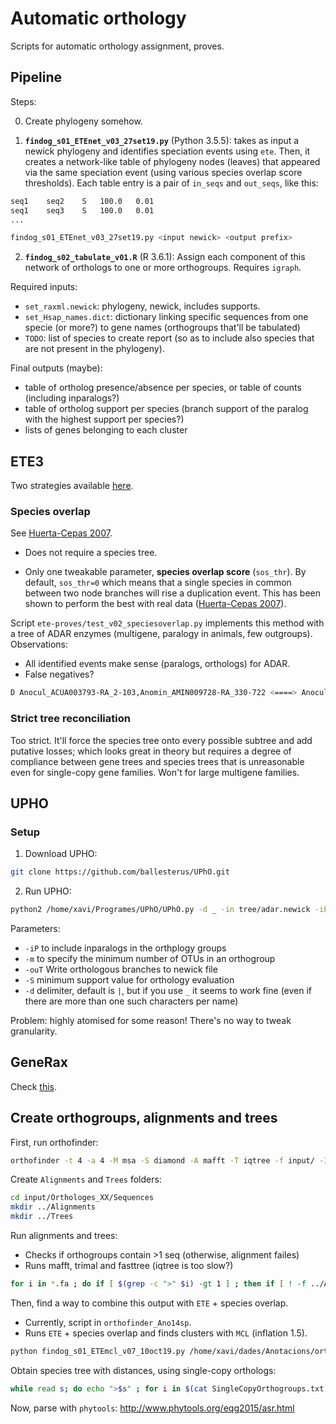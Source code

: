 # Automatic orthology

Scripts for automatic orthology assignment, proves.

## Pipeline

Steps:

0. Create phylogeny somehow.

1. **`findog_s01_ETEnet_v03_27set19.py`** (Python 3.5.5): takes as input a newick phylogeny and identifies speciation events using `ete`. Then, it creates a network-like table of phylogeny nodes (leaves) that appeared via the same speciation event (using various species overlap score thresholds). Each table entry is a pair of `in_seqs` and `out_seqs`, like this:

```bash
seq1	seq2	S	100.0	0.01
seq1	seq3	S	100.0	0.01
...
```

```bash
findog_s01_ETEnet_v03_27set19.py <input newick> <output prefix>
```

2. **`findog_s02_tabulate_v01.R`** (R 3.6.1): Assign each component of this network of orthologs to one or more orthogroups. Requires `igraph`.

Required inputs:

* `set_raxml.newick`: phylogeny, newick, includes supports.
* `set_Hsap_names.dict`: dictionary linking specific sequences from one specie (or more?) to gene names (orthogroups that'll be tabulated)
* `TODO`: list of species to create report (so as to include also species that are not present in the phylogeny).

Final outputs (maybe):

* table of ortholog presence/absence per species, or table of counts (including inparalogs?)
* table of ortholog support per species (branch support of the paralog with the highest support per species?)
* lists of genes belonging to each cluster

## ETE3

Two strategies available [here](http://etetoolkit.org/docs/latest/tutorial/tutorial_phylogeny.html#detecting-evolutionary-events).

### Species overlap

See [Huerta-Cepas 2007](https://genomebiology.biomedcentral.com/articles/10.1186/gb-2007-8-6-r109). 

* Does not require a species tree.

* Only one tweakable parameter, **species overlap score** (`sos_thr`). By default, `sos_thr=0` which means that a single species in common between two node branches will rise a duplication event. This has been shown to perform the best with real data ([Huerta-Cepas 2007](https://genomebiology.biomedcentral.com/articles/10.1186/gb-2007-8-6-r109)).

Script `ete-proves/test_v02_speciesoverlap.py` implements this method with a tree of ADAR enzymes (multigene, paralogy in animals, few outgroups). Observations:

* All identified events make sense (paralogs, orthologs) for ADAR.
* False negatives?

```bash
D Anocul_ACUA003793-RA_2-103,Anomin_AMIN009728-RA_330-722 <====> Anocul_ACUA021577-RA_55-316
```

### Strict tree reconciliation

Too strict. It'll force the species tree onto every possible subtree and add putative losses; which looks great in theory but requires a degree of compliance between gene trees and species trees that is unreasonable even for single-copy gene families. Won't for large multigene families.

## UPHO

### Setup

1. Download UPHO:

```bash
git clone https://github.com/ballesterus/UPhO.git
```

2. Run UPHO:

```bash
python2 /home/xavi/Programes/UPhO/UPhO.py -d _ -in tree/adar.newick -iP -ouT
```

Parameters:

* `-iP` to include inparalogs in the orthplogy groups
* `-m` to specify the minimum number of OTUs in an orthogroup
* `-ouT` Write orthologous branches to newick file
* `-S` minimum support value for orthology evaluation
* `-d` delimiter, default is `|`, but if you use `_` it seems to work fine (even if there are more than one such characters per name)

Problem: highly atomised for some reason! There's no way to tweak granularity.

## GeneRax

Check [this](https://www.biorxiv.org/content/10.1101/779066v1).

## Create orthogroups, alignments and trees

First, run orthofinder:

```bash
orthofinder -t 4 -a 4 -M msa -S diamond -A mafft -T iqtree -f input/ -I 1.5 -s tree.newick -os    ### -os ensures that sequence files are created
```

Create `Alignments` and `Trees` folders:

```bash
cd input/Orthologes_XX/Sequences
mkdir ../Alignments
mkdir ../Trees
```

Run alignments and trees:

* Checks if orthogroups contain >1 seq (otherwise, alignment failes)
* Runs mafft, trimal and fasttree (iqtree is too slow?)

```bash
for i in *.fa ; do if [ $(grep -c ">" $i) -gt 1 ] ; then if [ ! -f ../Alignments/${i%%.fa}.l.fa ]; then echo ${i%%.fa} ali ; mafft --localpair --reorder --maxiterate 1000 --thread 6 $i > ../Alignments/${i%%.fa}.l.fa 2> /dev/null ; fi ; if [ ! -f ../Alignments/${i%%.fa}.lt.fa ] ; then trimal -in ../Alignments/${i%%.fa}.l.fa -out ../Alignments/${i%%.fa}.lt.fa -automated1 ; fi ; if [ ! -f ../Fasttrees/${i%%.fa}.tree ] ; then echo ${i%%.fa} phy ;  fasttree -lg -quiet -cat 4 ../Alignments/${i%%.fa}.lt.fa > ../Fasttrees/${i%%.fa}.tree ; fi ; fi ; done
```

Then, find a way to combine this output with `ETE` + species overlap.

* Currently, script in `orthofinder_Ano14sp`.
* Runs `ETE` + species overlap and finds clusters with `MCL` (inflation 1.5).

```bash
python findog_s01_ETEmcl_v07_10oct19.py /home/xavi/dades/Anotacions/orthofinder_Ano14sps_noclu_9oct19/output/Fasttrees out10oct19
```

Obtain species tree with distances, using single-copy orthologs:

```bash
while read s; do echo ">$s" ; for i in $(cat SingleCopyOrthogroups.txt) ; do sed "s/\(>[^_]\)*_.*/\1/" Alignments/${i}.lt.fa | bioawk -c fastx '{ print $1,$2 }' | grep "^$s" | cut -f2 ; done   ; done < ../tree.list  > ../tree_dists.ali.fasta ; iqtree -g ../tree.newick.unroot -m LG+G4 -s ../tree_dists.ali.fasta -pre ../tree_dists.iqt -redo
```

Now, parse with `phytools`: <http://www.phytools.org/eqg2015/asr.html>

